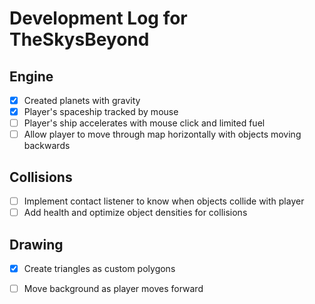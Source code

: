 ﻿# Development Log for TheSkysBeyond

## Engine 
- [x] Created planets with gravity
- [x] Player's spaceship tracked by mouse
- [ ] Player's ship accelerates with mouse click and limited fuel
- [ ] Allow player to move through map horizontally with objects moving backwards

## Collisions
- [ ] Implement contact listener to know when objects collide with player
- [ ] Add health and optimize object densities for collisions
 
## Drawing
- [x] Create triangles as custom polygons
- [ ] Move background as player moves forward

